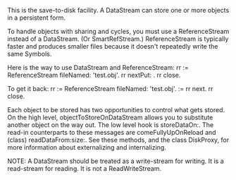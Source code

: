 This is the save-to-disk facility. A DataStream can store one or more objects in a persistent form.

To handle objects with sharing and cycles, you must use a
ReferenceStream instead of a DataStream.  (Or SmartRefStream.)  ReferenceStream is typically
faster and produces smaller files because it doesn't repeatedly write the same Symbols.

Here is the way to use DataStream and ReferenceStream:
	rr := ReferenceStream fileNamed: 'test.obj'.
	rr nextPut: <your object>.
	rr close.

To get it back:
	rr := ReferenceStream fileNamed: 'test.obj'.
	<your object> := rr next.
	rr close.

Each object to be stored has two opportunities to control what gets stored.  On the high level, objectToStoreOnDataStream allows you to substitute another object on the way out.  The low level hook is storeDataOn:. The read-in counterparts to these messages are comeFullyUpOnReload and (class) readDataFrom:size:. See these methods, and the class DiskProxy, for more information about externalizing and internalizing.

NOTE: A DataStream should be treated as a write-stream for writing.  It is a read-stream for reading.  It is not a ReadWriteStream.

